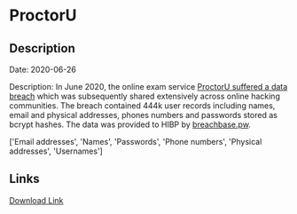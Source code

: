 # ProctorU

## Description

Date: 2020-06-26

Description:
In June 2020, the online exam service <a href="https://www.smh.com.au/national/hackers-hit-university-online-exam-tool-20200806-p55j6h.html" target="_blank" rel="noopener">ProctorU suffered a data breach</a> which was subsequently shared extensively across online hacking communities. The breach contained 444k user records including names, email and physical addresses, phones numbers and passwords stored as bcrypt hashes. The data was provided to HIBP by <a href="https://breachbase.pw/" target="_blank" rel="noopener">breachbase.pw</a>.


['Email addresses', 'Names', 'Passwords', 'Phone numbers', 'Physical addresses', 'Usernames']

## Links

[Download Link](https://link-to.net/1229997/942.351948124017/dynamic/?r=aHR0cHM6Ly93d3cubWVkaWFmaXJlLmNvbS92aWV3L0tPY2ZlRlVTUUt4SGF2eS9wcm9jdG9ydS5jb20vZmlsZQ==)
